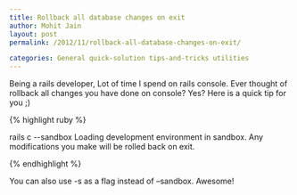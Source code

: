 ```yaml
---
title: Rollback all database changes on exit
author: Mohit Jain
layout: post
permalink: /2012/11/rollback-all-database-changes-on-exit/

categories: General quick-solution tips-and-tricks utilities
---
```


Being a rails developer, Lot of time I spend on rails console. Ever thought of rollback all changes you have done on console? Yes? Here is a quick tip for you ;)


{% highlight ruby %}

rails c --sandbox
Loading development environment in sandbox.
Any modifications you make will be rolled back on exit.
>>

{% endhighlight %}

You can also use -s as a flag instead of –sandbox. Awesome!
